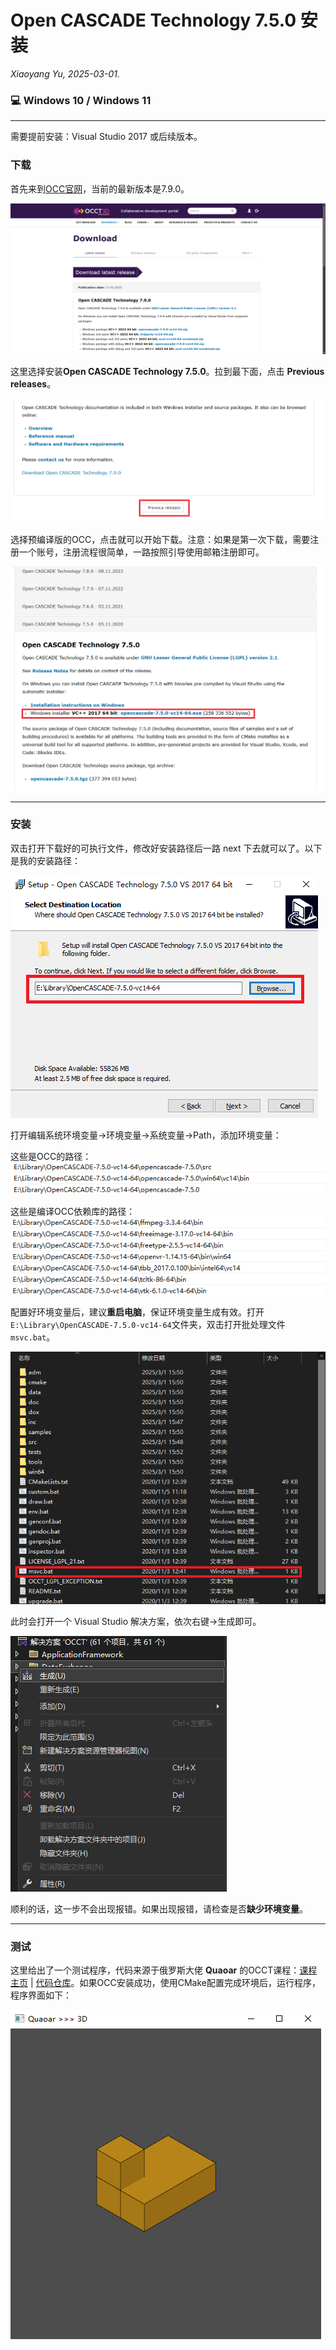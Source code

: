 # Open CASCADE Technology 7.5.0 安装

*Xiaoyang Yu, 2025-03-01.*

### 💻 Windows 10 / Windows 11

---

需要提前安装：Visual Studio 2017 或后续版本。

### 下载

首先来到[OCC官网](https://dev.opencascade.org/release)，当前的最新版本是7.9.0。

![occ-web](assets/occ-web.png)

这里选择安装**Open CASCADE Technology 7.5.0**。拉到最下面，点击 **Previous releases**。

![occ-previous](assets/occ-previous.png)

选择预编译版的OCC，点击就可以开始下载。注意：如果是第一次下载，需要注册一个账号，注册流程很简单，一路按照引导使用邮箱注册即可。

![occ-7-5-0](assets/occ-7-5-0.png)

---

### 安装

双击打开下载好的可执行文件，修改好安装路径后一路 next 下去就可以了。以下是我的安装路径：

![occ-path](assets/occ-path.png)

打开编辑系统环境变量→环境变量→系统变量→Path，添加环境变量：

这些是OCC的路径：
![occ-env1](assets/occ-env1.png)

这些是编译OCC依赖库的路径：
![occ-env2](assets/occ-env2.png)

配置好环境变量后，建议**重启电脑**，保证环境变量生成有效。打开`E:\Library\OpenCASCADE-7.5.0-vc14-64`文件夹，双击打开批处理文件`msvc.bat`。

![msvc-bat](assets/msvc-bat.png)

此时会打开一个 Visual Studio 解决方案，依次右键→生成即可。

![vs-sln](assets/vs-sln.png)

顺利的话，这一步不会出现报错。如果出现报错，请检查是否**缺少环境变量**。

---

### 测试

这里给出了一个测试程序，代码来源于俄罗斯大佬 **Quaoar** 的OCCT课程：[课程主页](https://analysissitus.org/forum/index.php?threads/youtube-lessons.3/) | [代码仓库](https://gitlab.com/ssv/lessons)。如果OCC安装成功，使用CMake配置完成环境后，运行程序，程序界面如下：

![hello-occ](assets/hello-occ.png)
